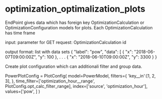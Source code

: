 # optimization_optimalization_plots
EndPoint gives data which has foreign key OptimizationCalculation or OptimizationConfiguration models for plots.
Each OptimizationCalculation has time frame

input:
parameter for GET request: OptimizationCalculation id

output format:
list with data sets
    {
        "label": "pow",
        "data": [
            {
                "x": "2018-06-07T09:00:00Z",
                "y": 100
            },
            .
            .
            .
            {
                "x": "2018-06-10T09:00:00Z",
                "y": 3300
             }
    }

Create plot configuration which can additionali filter and group data.  

PowerPlotConfig = PlotConfig(
    model=PowerModel,
    filters={
        'key__in':[1, 2, 3],
    },
    time_filter=['optimization_hour__range', PlotConfig.opt_calc_filter_range],
    index=['source', 'optimization_hour'],
    values=['pow', ]
)
